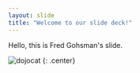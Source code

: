 ```yaml
---
layout: slide
title: "Welcome to our slide deck!"
---
```


Hello, this is Fred Gohsman's slide.

![dojocat](https://octodex.github.com/images/dojocat.jpg)
{: .center}
